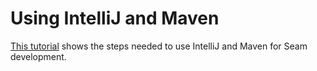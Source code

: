 # Using IntelliJ and Maven #

[This tutorial](http://www.glxn.net/seam-maven-refimpl/doc/tutorial/03-intellij.html) shows the steps needed to use IntelliJ and Maven for Seam development.